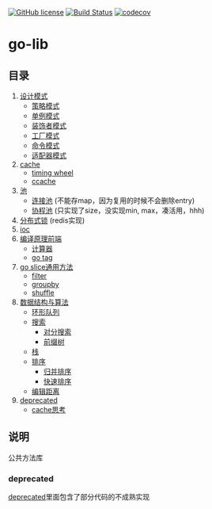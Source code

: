 [![GitHub license](https://img.shields.io/badge/license-MIT-blue.svg)](https://github.com/ljun20160606/go-lib/blob/master/LICENSE)
[![Build Status](https://travis-ci.org/ljun20160606/go-lib.svg?branch=master)](https://travis-ci.org/ljun20160606/go-lib)
[![codecov](https://codecov.io/gh/ljun20160606/go-lib/branch/master/graph/badge.svg)](https://codecov.io/gh/ljun20160606/go-lib)

# go-lib

## 目录

1. [设计模式](gof)
    * [策略模式](gof/strategy)
    * [单例模式](gof/singleton)
    * [装饰者模式](gof/decorator)
    * [工厂模式](gof/factory)
    * [命令模式](gof/command)
    * [适配器模式](gof/adapter)
1. [cache](cache)
    * [timing wheel](cache/timer/timing-wheel.go)
    * [ccache](cache/ccache.go)
1. [池](pool)
    * [连接池](pool/conncet-pool.go) (不能存map，因为复用的时候不会删除entry)
    * [协程池](pool/coroutine-pool.go) (只实现了size，没实现min, max，凑活用，hhh)
1. [分布式锁](lock/redis_mutex.go) (redis实现)
1. [ioc](ioc)
1. [编译原理前端](parser)
    * [计算器](parser/calculator/)
    * [go tag](parser/tag/)
1. [go slice通用方法](slice/)
    * [filter](slice/filter.go)
    * [groupby](slice/groupby.go)
    * [shuffle](slice/shuffle.go)
1. [数据结构与算法](algorithms/)
    * [环形队列](algorithms/queue)
    * [搜索](algorithms/search)
        * [对分搜索](algorithms/search/binary.go)
        * [前缀树](algorithms/search/trie.go)
    * [栈](algorithms/stack)
    * [排序](algorithms/sort)
        * [归并排序](algorithms/sort/merge_sort.go)
        * [快速排序](algorithms/sort/quick_sort.go)
    * [编辑距离](algorithms/levenshtein/)
1. [deprecated](deprecated)
    * [cache](deprecated/cache/lowCache.go)[思考](deprecated/cache/README.md)

## 说明

公共方法库

### deprecated

[deprecated](deprecated)里面包含了部分代码的不成熟实现